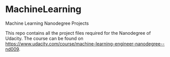 # MachineLearning
Machine Learning Nanodegree Projects 

This repo contains all the project files required for the Nanodegree of Udacity.
The course can be found on https://www.udacity.com/course/machine-learning-engineer-nanodegree--nd009.
